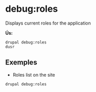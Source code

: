 # debug:roles
Displays current roles for the application

**Ús:**
```
drupal debug:roles
dusr
```

## Exemples
* Roles list on the site
```
drupal debug:roles
```
